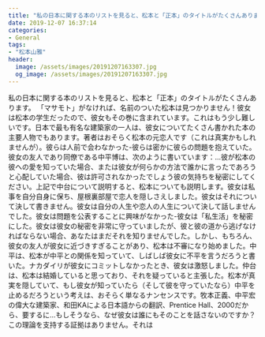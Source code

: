 ```yaml
---
title: "私の日本に関する本のリストを見ると、松本と「正本」のタイトルがたくさんあります。"
date: 2019-12-07 16:37:14
categories:
- General
tags:
- "松本山雅"
header:
  image: /assets/images/20191207163307.jpg
  og_image: /assets/images/20191207163307.jpg
---
```


私の日本に関する本のリストを見ると、松本と「正本」のタイトルがたくさんあります。 「マサモト」がなければ、名前のついた松本は見つかりません！彼女は松本の学生だったので、彼女もその巻に含まれています。これはもう少し難しいです。日本で最も有名な建築家の一人は、彼女についてたくさん書かれた本の主要人物でもあります。著者はおそらく松本の元恋人です（これは真実かもしれませんが）。彼らは人前で会わなかった-彼らは密かに彼らの問題を抱えていた。彼女の友人であり同僚である中平博は、次のように書いています：...彼が松本の彼への愛を知っていた場合、または彼女が何らかの方法で誰かに言ったであろうと心配していた場合、彼は許可されなかったでしょう彼の気持ちを秘密にしてください。上記で中台について説明すると、松本についても説明します。彼女は私事を自分自身に保ち、屋根裏部屋で恋人を隠しさえしました。彼女はそれについて決して書きません。彼女は自分の人生や恋人の人生について決して話しませんでした。彼女は問題を公表することに興味がなかった-彼女は「私生活」を秘密にした。彼女は彼女の秘密を非常に守っていましたが、彼と彼の道から逃げなければならない場合、あなたはまだそれを知りませんでした。しかし、もちろん、彼女の友人が彼女に近づきすぎることがあり、松本は不審になり始めました。中平は、松本が中平との関係を知っていて、しばしば彼女に不平を言うだろうと書いた。ナカダイリが彼女にコミットしなかったとき、彼女は激怒しました。仲台は、松本は結婚していると思っており、それを疑っていると主張した。松本が真実を隠していて、もし彼女が知っていたら（そして彼を守っていたなら）中平を止めるだろうという考えは、おそらく単なるナンセンスです。牧本正義、中平宏の偉大な建築家、和田KAによる日本語からの翻訳、Prentice Hall、2000だから、要するに...もしそうなら、なぜ彼女は誰にもそのことを話さないのですか？この理論を支持する証拠はありません。それは
